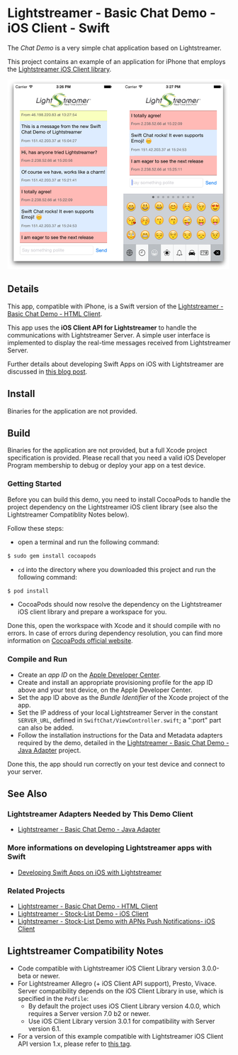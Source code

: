 # Lightstreamer - Basic Chat Demo - iOS Client - Swift

<!-- START DESCRIPTION lightstreamer-example-chat-client-ios-swift -->

The *Chat Demo* is a very simple chat application based on Lightstreamer.

This project contains an example of an application for iPhone that employs the [Lightstreamer iOS Client library](http://www.lightstreamer.com/api/ls-ios-client/latest_4_0/).

![screenshot](screenshot_large.png)

## Details

This app, compatible with iPhone, is a Swift version of the [Lightstreamer - Basic Chat Demo - HTML Client](https://github.com/Lightstreamer/Lightstreamer-example-Chat-client-javascript).

This app uses the **iOS Client API for Lightstreamer** to handle the communications with Lightstreamer Server. A simple user interface is implemented to display the real-time messages received from Lightstreamer Server.

Further details about developing Swift Apps on iOS with Lightstreamer are discussed in [this blog post](http://blog.lightstreamer.com/2014/07/developing-swift-apps-on-ios-with.html).

## Install

Binaries for the application are not provided.

## Build

Binaries for the application are not provided, but a full Xcode project specification is provided. Please recall that you need a valid iOS Developer Program membership to debug or deploy your app on a test device.

### Getting Started

Before you can build this demo, you need to install CocoaPods to handle the project dependency on the Lightstreamer iOS client library (see also the Lightstreamer Compatiblity Notes below).

Follow these steps:

* open a terminal and run the following command:

```sh
$ sudo gem install cocoapods
```

* `cd` into the directory where you downloaded this project and run the following command:

```sh
$ pod install
```

* CocoaPods should now resolve the dependency on the Lightstreamer iOS client library and prepare a workspace for you.

Done this, open the workspace with Xcode and it should compile with no errors. In case of errors during dependency resolution, you can find more information on [CocoaPods official website](https://cocoapods.org).

### Compile and Run

* Create an *app ID* on the [Apple Developer Center](https://developer.apple.com/membercenter/index.action).
* Create and install an appropriate provisioning profile for the app ID above and your test device, on the Apple Developer Center.
* Set the app ID above as the *Bundle Identifier* of the Xcode project of the app.
* Set the IP address of your local Lightstreamer Server in the constant `SERVER_URL`, defined in `SwiftChat/ViewController.swift`; a ":port" part can also be added.
* Follow the installation instructions for the Data and Metadata adapters required by the demo, detailed in the [Lightstreamer - Basic Chat Demo - Java Adapter](https://github.com/Lightstreamer/Lightstreamer-example-Chat-adapter-java) project.

Done this, the app should run correctly on your test device and connect to your server.

## See Also

### Lightstreamer Adapters Needed by This Demo Client

* [Lightstreamer - Basic Chat Demo - Java Adapter](https://github.com/Lightstreamer/Lightstreamer-example-Chat-adapter-java)

### More informations on developing Lightstreamer apps with Swift

* [Developing Swift Apps on iOS with Lightstreamer](http://blog.lightstreamer.com/2014/07/developing-swift-apps-on-ios-with.html)

### Related Projects

* [Lightstreamer - Basic Chat Demo - HTML Client](https://github.com/Lightstreamer/Lightstreamer-example-Chat-client-javascript)
* [Lightstreamer - Stock-List Demo - iOS Client](https://github.com/Lightstreamer/Lightstreamer-example-StockList-client-ios)
* [Lightstreamer - Stock-List Demo with APNs Push Notifications- iOS Client](https://github.com/Lightstreamer/Lightstreamer-example-MPNStockList-client-ios)

## Lightstreamer Compatibility Notes

* Code compatible with Lightstreamer iOS Client Library version 3.0.0-beta or newer.
* For Lightstreamer Allegro (+ iOS Client API support), Presto, Vivace. Server compatibility depends on the iOS Client Library in use, which is specified in the `Podfile`:
  * By default the project uses iOS Client Library version 4.0.0, which requires a Server version 7.0 b2 or newer.
  * Use iOS Client Library version 3.0.1 for compatibility with Server version 6.1.
* For a version of this example compatible with Lightstreamer iOS Client API version 1.x, please refer to [this tag](https://github.com/Lightstreamer/Lightstreamer-example-Chat-client-ios-swift/tree/latest-for-client-1.x).
